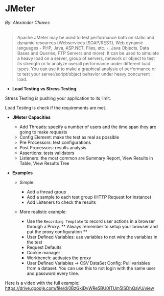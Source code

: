 # JMeter
###### By: Alexander Chaves

> Apache JMeter may be used to test performance both on static and dynamic resources (Webservices (SOAP/REST), Web dynamic languages - PHP, Java, ASP.NET, Files, etc. -, Java Objects, Data Bases and Queries, FTP Servers and more). It can be used to simulate a heavy load on a server, group of servers, network or object to test its strength or to analyze overall performance under different load types. You can use it to make a graphical analysis of performance or to test your server/script/object behavior under heavy concurrent load.


- **Load Testing vs Stress Testing**

 Stress Testing is pushing your application to its limit. 

 Load Testing is check if the requirements are met.

- **JMeter Capacities**
	+ Add Threads: specify a number of users and the time span they are going to make requests
	+ Config Element: make the test as real as possible
	+ Pre Processors: test configurations
	+ Post Processors: results analysis
	+ Assertions: tests validators
	+ Listeners: the most common are Summary Report, View Results in Table, View Results Tree

- **Examples**
	+ Simple:
    	* Add a thread group
	    * Add a sample to each test group (HTTP Request for instance)
    	* Add Listeners to check the results

	+ More realistic example:
    	* Use the ```Recording Template``` to record user actions in a browser through a Proxy. ** Always remember to setup your browser and put the proxy configuration **
	    * User Defined Variables: use variables to not wire the variables in the test
    	* Request Defaults
	    * Cookie manager
	    * Workbench: activates the proxy
        * User Defined Variables -> CSV DataSet Config: Pull variables from a dataset. You can use this to not login with the same user and password every time.


Here is a video with the full example: https://drive.google.com/file/d/0BzGkiDyWRe5BU0lTUm5ISDhQaVU/view 